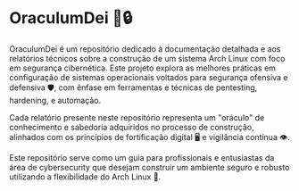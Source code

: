 # OraculumDei 📜🔒
OraculumDei é um repositório dedicado à documentação detalhada e aos relatórios técnicos sobre a construção de um sistema Arch Linux com foco em segurança cibernética. Este projeto explora as melhores práticas em configuração de sistemas operacionais voltados para segurança ofensiva e defensiva 🛡️, com ênfase em ferramentas e técnicas de pentesting, hardening, e automação.

Cada relatório presente neste repositório representa um "oráculo" de conhecimento e sabedoria adquiridos no processo de construção, alinhados com os princípios de fortificação digital 🖥️ e vigilância contínua 👁️.

Este repositório serve como um guia para profissionais e entusiastas da área de cybersecurity que desejam construir um ambiente seguro e robusto utilizando a flexibilidade do Arch Linux 🐧.

